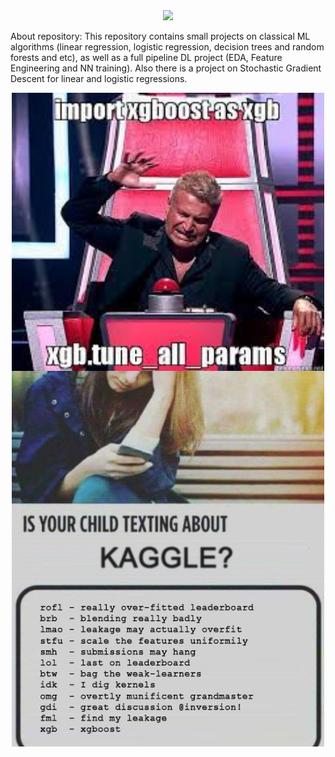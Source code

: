 <div id="header" align="center">
  <img src="https://media.giphy.com/media/uB86ZyWQsnFSGYe2sA/giphy.gif" width="270"/>
</div>

About repository: 
This repository contains small projects on classical ML algorithms (linear regression, logistic regression, decision trees and random forests and etc), as well as a full pipeline DL project (EDA, Feature Engineering and NN training).
Also there is a project on Stochastic Gradient Descent for linear and logistic regressions. 


<div id="meme" align="center">
  <img src="xgboost_meme.jpeg" alt="alt text" width="500" align="center"/>
</div>


<div id="meme" align="center">
  <img src="kaggle.jpg" alt="alt text" width="500" align="center"/>
</div>
